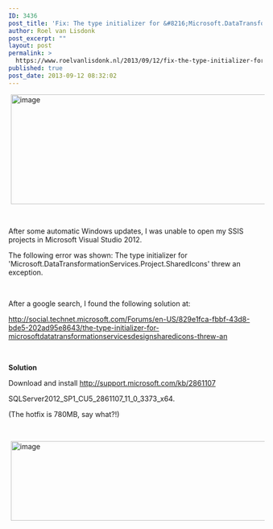 ```yaml
---
ID: 3436
post_title: 'Fix: The type initializer for &#8216;Microsoft.DataTransformationServices.Project.SharedIcons&#8217; threw an exception. (Microsoft Visual Studio 2012)'
author: Roel van Lisdonk
post_excerpt: ""
layout: post
permalink: >
  https://www.roelvanlisdonk.nl/2013/09/12/fix-the-type-initializer-for-microsoft-datatransformationservices-project-sharedicons-threw-an-exception-microsoft-visual-studio-2012/
published: true
post_date: 2013-09-12 08:32:02
---
```

<p><a href="http://www.roelvanlisdonk.nl/wp-content/uploads/2013/09/image18.png" rel="lightbox"><img title="image" style="border-left-width: 0px; border-right-width: 0px; background-image: none; border-bottom-width: 0px; padding-top: 0px; padding-left: 0px; margin: 0px 5px; display: inline; padding-right: 0px; border-top-width: 0px" border="0" alt="image" src="http://www.roelvanlisdonk.nl/wp-content/uploads/2013/09/image_thumb18.png" width="580" height="218" /></a></p>  <p>&#160;</p>  <p>After some automatic Windows updates, I was unable to open my SSIS projects in Microsoft Visual Studio 2012.</p>  <p>The following error was shown: The type initializer for 'Microsoft.DataTransformationServices.Project.SharedIcons' threw an exception.</p>  <p>&#160;</p>  <p>After a google search, I found the following solution at: </p>  <p><a href="http://social.technet.microsoft.com/Forums/en-US/829e1fca-fbbf-43d8-bde5-202ad95e8643/the-type-initializer-for-microsoftdatatransformationservicesdesignsharedicons-threw-an">http://social.technet.microsoft.com/Forums/en-US/829e1fca-fbbf-43d8-bde5-202ad95e8643/the-type-initializer-for-microsoftdatatransformationservicesdesignsharedicons-threw-an</a></p>  <p>&#160;</p>  <p><strong>Solution</strong></p>  <p>Download and install <a title="http://support.microsoft.com/kb/2861107" href="http://support.microsoft.com/kb/2861107">http://support.microsoft.com/kb/2861107</a></p>  <p>SQLServer2012_SP1_CU5_2861107_11_0_3373_x64.</p>  <p>(The hotfix is 780MB, say what?!)</p>  <p>&#160;</p>  <p><a href="http://www.roelvanlisdonk.nl/wp-content/uploads/2013/09/image19.png" rel="lightbox"><img title="image" style="border-top: 0px; border-right: 0px; background-image: none; border-bottom: 0px; padding-top: 0px; padding-left: 0px; margin: 0px 5px; border-left: 0px; display: inline; padding-right: 0px" border="0" alt="image" src="http://www.roelvanlisdonk.nl/wp-content/uploads/2013/09/image_thumb19.png" width="580" height="158" /></a></p>